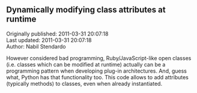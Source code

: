 ## Dynamically modifying class attributes at runtime  
Originally published: 2011-03-31 20:07:18  
Last updated: 2011-03-31 20:07:18  
Author: Nabil Stendardo  
  
However considered bad programming, Ruby/JavaScript-like open classes (i.e. classes which can be modified at runtime) actually can be a programming pattern when developing plug-in architectures. And, guess what, Python has that functionality too. This code allows to add attributes (typically methods) to classes, even when already instantiated.